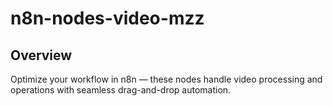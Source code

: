 # n8n-nodes-video-mzz


## Overview

Optimize your workflow in n8n — these nodes handle video processing and operations with seamless drag-and-drop automation.